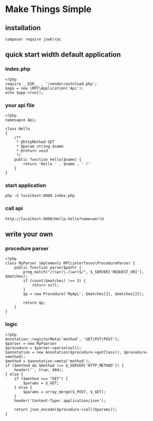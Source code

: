 # Make Things Simple 

## installation
    composer require jswh/rpc
## quick start width default application
### index.php
    <?php
    require __DIR__ . '/vendor/autoload.php';
    $app = new \RPC\Application('Api');
    echo $app->run();
### your api file
    <?php
    namesapce Api;
    
    class Hello
    {
        /**
         * @httpMethod GET
         * @param string $name
         * @return void
         */
        public function hello($name) {
            return 'Hello ' . $name . ' !'
        }
    }
### start application
    php -S localhost:8000 index.php
### call api
    http://localhost:8000/Hellp.hello?name=world
## write your own
### procedure parser
    <?php
    class MyParser implements RPC\interfaces\ProcedureParser {
        public function parse($path) {
            preg_match("/(\w+)\.(\w+)$/", $_SERVER['REQUEST_URI'], $matches);
            if (count($matches) !== 3) {
                return null;
            }
            $p = new Procedure('MyApi', $matches[1], $matches[2]);
    
            return $p;
        }
    }
### logic
    <?php
    Annotation::registerMeta('method', 'GET|PUT|POST');
    $parser = new MyPaarser
    $procedure = $parser->parse(null);
    $annotation = new Annotation($procedure->getClass(), $procedure->method);
    $method = $annotation->meta('method');
    if ($method && $method !== $_SERVER['HTTP_METHOD']) {
        header('', true, 404);
    } else {
        if ($method === "GET") {
            $params = $_GET;
        } else {
            $params = array_merge($_POST, $_GET);
        }
        header('Content-Type: application/json');

        return json_encode($procedure->call($params));
    }
